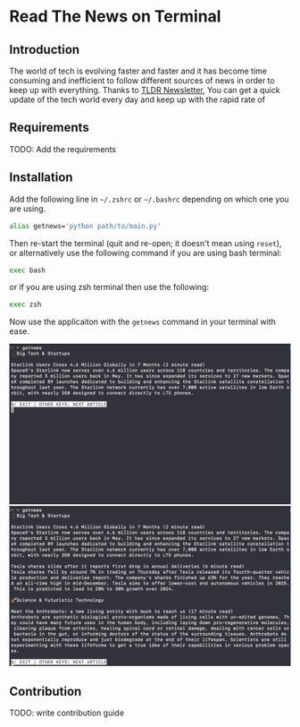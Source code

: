 # Read The News on Terminal
## Introduction

The world of tech is evolving faster and faster and it has become time consuming and inefficient to follow different sources of news in order to keep up with everything. Thanks to [TLDR Newsletter](https://tldr.tech/), You can get a quick update of the tech world every day and keep up with the rapid rate of 

## Requirements

TODO: Add the requirements

## Installation

Add the following line in `~/.zshrc` or `~/.bashrc` depending on which one you are using.

```bash
alias getnews='python path/to/main.py'
```

Then re-start the terminal (quit and re-open; it doesn't mean using `reset`), or alternatively use the following command if you are using bash terminal:
```bash
exec bash
```
or if you are using zsh terminal then use the following:
```bash
exec zsh
```

Now use the applicaiton with the `getnews` command in your terminal with ease.

![alt](assets/images/screenshots/screenshot2.png "Screenshot")
![alt](assets/images/screenshots/screenshot1.png "Screenshot")

## Contribution
TODO: write contribution guide
